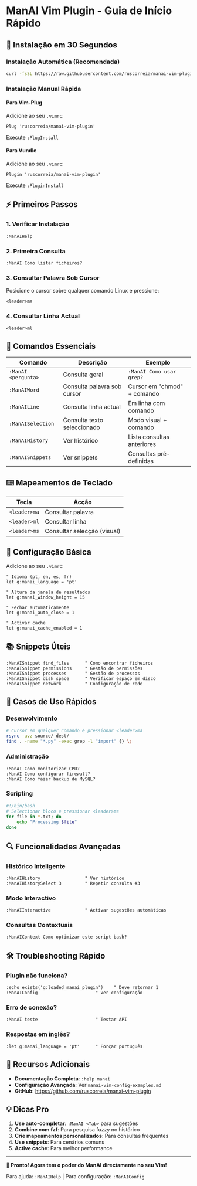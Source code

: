 # ManAI Vim Plugin - Guia de Início Rápido

## 🚀 Instalação em 30 Segundos

### Instalação Automática (Recomendada)

```bash
curl -fsSL https://raw.githubusercontent.com/ruscorreia/manai-vim-plugin/main/install.sh | bash
```

### Instalação Manual Rápida

#### Para Vim-Plug
Adicione ao seu `.vimrc`:
```vim
Plug 'ruscorreia/manai-vim-plugin'
```
Execute `:PlugInstall`

#### Para Vundle
Adicione ao seu `.vimrc`:
```vim
Plugin 'ruscorreia/manai-vim-plugin'
```
Execute `:PluginInstall`

## ⚡ Primeiros Passos

### 1. Verificar Instalação
```vim
:ManAIHelp
```

### 2. Primeira Consulta
```vim
:ManAI Como listar ficheiros?
```

### 3. Consultar Palavra Sob Cursor
Posicione o cursor sobre qualquer comando Linux e pressione:
```
<leader>ma
```

### 4. Consultar Linha Actual
```
<leader>ml
```

## 🎯 Comandos Essenciais

| Comando | Descrição | Exemplo |
|---------|-----------|---------|
| `:ManAI <pergunta>` | Consulta geral | `:ManAI Como usar grep?` |
| `:ManAIWord` | Consulta palavra sob cursor | Cursor em "chmod" + comando |
| `:ManAILine` | Consulta linha actual | Em linha com comando |
| `:ManAISelection` | Consulta texto seleccionado | Modo visual + comando |
| `:ManAIHistory` | Ver histórico | Lista consultas anteriores |
| `:ManAISnippets` | Ver snippets | Consultas pré-definidas |

## ⌨️ Mapeamentos de Teclado

| Tecla | Acção |
|-------|-------|
| `<leader>ma` | Consultar palavra |
| `<leader>ml` | Consultar linha |
| `<leader>ms` | Consultar selecção (visual) |

## 🔧 Configuração Básica

Adicione ao seu `.vimrc`:

```vim
" Idioma (pt, en, es, fr)
let g:manai_language = 'pt'

" Altura da janela de resultados
let g:manai_window_height = 15

" Fechar automaticamente
let g:manai_auto_close = 1

" Activar cache
let g:manai_cache_enabled = 1
```

## 📚 Snippets Úteis

```vim
:ManAISnippet find_files      " Como encontrar ficheiros
:ManAISnippet permissions     " Gestão de permissões
:ManAISnippet processes       " Gestão de processos
:ManAISnippet disk_space      " Verificar espaço em disco
:ManAISnippet network         " Configuração de rede
```

## 🎨 Casos de Uso Rápidos

### Desenvolvimento
```bash
# Cursor em qualquer comando e pressionar <leader>ma
rsync -avz source/ dest/
find . -name "*.py" -exec grep -l "import" {} \;
```

### Administração
```vim
:ManAI Como monitorizar CPU?
:ManAI Como configurar firewall?
:ManAI Como fazer backup de MySQL?
```

### Scripting
```bash
#!/bin/bash
# Seleccionar bloco e pressionar <leader>ms
for file in *.txt; do
    echo "Processing $file"
done
```

## 🔍 Funcionalidades Avançadas

### Histórico Inteligente
```vim
:ManAIHistory                 " Ver histórico
:ManAIHistorySelect 3         " Repetir consulta #3
```

### Modo Interactivo
```vim
:ManAIInteractive             " Activar sugestões automáticas
```

### Consultas Contextuais
```vim
:ManAIContext Como optimizar este script bash?
```

## 🛠️ Troubleshooting Rápido

### Plugin não funciona?
```vim
:echo exists('g:loaded_manai_plugin')    " Deve retornar 1
:ManAIConfig                      " Ver configuração
```

### Erro de conexão?
```vim
:ManAI teste                      " Testar API
```

### Respostas em inglês?
```vim
:let g:manai_language = 'pt'      " Forçar português
```

## 📖 Recursos Adicionais

- **Documentação Completa**: `:help manai`
- **Configuração Avançada**: Ver `manai-vim-config-examples.md`
- **GitHub**: https://github.com/ruscorreia/manai-vim-plugin

## 💡 Dicas Pro

1. **Use auto-completar**: `:ManAI <Tab>` para sugestões
2. **Combine com fzf**: Para pesquisa fuzzy no histórico
3. **Crie mapeamentos personalizados**: Para consultas frequentes
4. **Use snippets**: Para cenários comuns
5. **Active cache**: Para melhor performance

---

**🎉 Pronto! Agora tem o poder do ManAI directamente no seu Vim!**

Para ajuda: `:ManAIHelp` | Para configuração: `:ManAIConfig`


